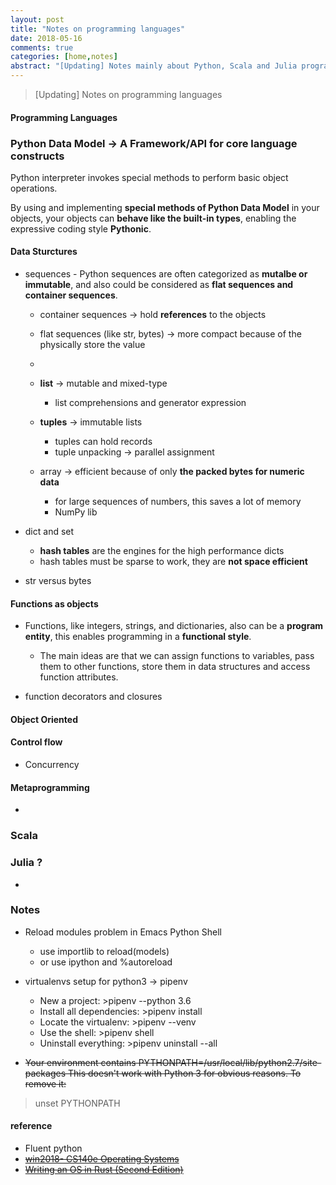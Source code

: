 ```yaml
---
layout: post
title: "Notes on programming languages"
date: 2018-05-16
comments: true
categories: [home,notes]
abstract: "[Updating] Notes mainly about Python, Scala and Julia programming languages"
---
```

>[Updating]  Notes on programming languages

#### Programming Languages 

### Python Data Model -> A Framework/API for core language constructs

Python interpreter invokes special methods to perform basic object operations.

By using and implementing **special methods of Python Data Model** in your objects, your objects can **behave like the built-in types**, enabling the expressive coding style **Pythonic**.

#### Data Sturctures
  * sequences - Python sequences are often categorized as **mutalbe or immutable**, and also could be considered as **flat sequences and container sequences**.
    + container sequences -> hold **references** to the objects
    + flat sequences (like str, bytes) -> more compact because of the physically store the value
    + 
    + **list** -> mutable and mixed-type
      - list comprehensions and generator expression

    + **tuples** -> immutable lists
      - tuples can hold records
      - tuple unpacking -> parallel assignment

    + array -> efficient because of only **the packed bytes for numeric data**
      - for large sequences of numbers, this saves a lot of memory
      - NumPy lib
  
  * dict and set
    + **hash tables** are the engines for the high performance dicts
    + hash tables must be sparse to work, they are **not space efficient**
  
  * str versus bytes

#### Functions as objects
  * Functions, like integers, strings, and dictionaries, also can be a **program entity**, this enables programming in a **functional style**. 
    - The main ideas are that we can assign functions to variables, pass them to other functions, store them in data structures and access function attributes.
    
  * function decorators and closures
  
    
#### Object Oriented


#### Control flow  
  * Concurrency 


#### Metaprogramming 
  * 


### Scala 

### Julia ?
  * 



### Notes
 * Reload modules problem in Emacs Python Shell
   - use importlib to reload(models) 
   - or use ipython and  %autoreload

 * virtualenvs setup for python3 -> pipenv
   - New a project: >pipenv --python 3.6
   - Install all dependencies:  >pipenv install
   - Locate the virtualenv: >pipenv --venv
   - Use the shell: >pipenv shell
   - Uninstall everything:  >pipenv uninstall --all

 * <del>Your environment contains PYTHONPATH=/usr/local/lib/python2.7/site-packages
This doesn't work with Python 3 for obvious reasons. To remove it:
> unset PYTHONPATH </del>


#### reference
* Fluent python
* <del>[win2018- CS140e Operating Systems](https://web.stanford.edu/class/cs140e/)</del>
* <del>[Writing an OS in Rust (Second Edition)](https://os.phil-opp.com/)</del>
